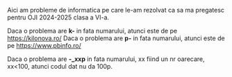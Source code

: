 Aici am probleme de informatica pe care le-am rezolvat ca sa ma pregatesc pentru OJI 2024-2025 clasa a VI-a.

Daca o problema are **k-** in fata numarului, atunci este de pe <https://kilonova.ro/>
Daca o problema are **p-** in fata numarului, atunci este de pe <https://www.pbinfo.ro/>

Daca o problema are **-_xxp** in fata numarului, xx fiind un nr oarecare, xx<100, atunci codul dat nu da 100p.
